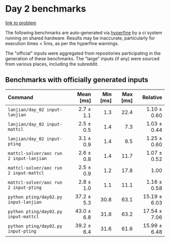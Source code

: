 # Day 2 benchmarks

[link to problem](http://adventofcode.com/2022/day/2)

The following benchmarks are auto-generated via [hyperfine](https://github.com/sharkdp/hyperfine) by a ci system running on shared hardware. Results may be inaccurate, particularly for execution times < 5ms, as per the hyperfine warnings.

The "official" inputs were aggregated from repositories participating in the generation of these benchmarks. The "large" inputs (if any) were sourced from various places, including the subreddit.

## Benchmarks with officially generated inputs
| Command | Mean [ms] | Min [ms] | Max [ms] | Relative |
|:---|---:|---:|---:|---:|
| `lanjian/day_02 input-lanjian` | 2.7 ± 1.1 | 1.3 | 22.4 | 1.10 ± 0.60 |
| `lanjian/day_02 input-mattcl` | 2.5 ± 0.5 | 1.4 | 7.3 | 1.03 ± 0.44 |
| `lanjian/day_02 input-pting` | 3.1 ± 0.9 | 1.4 | 9.5 | 1.25 ± 0.60 |
| `mattcl-solver/aoc run 2 input-lanjian` | 2.6 ± 0.8 | 1.4 | 11.7 | 1.07 ± 0.52 |
| `mattcl-solver/aoc run 2 input-mattcl` | 2.5 ± 0.9 | 1.2 | 17.8 | 1.00 |
| `mattcl-solver/aoc run 2 input-pting` | 2.8 ± 1.0 | 1.1 | 11.1 | 1.16 ± 0.58 |
| `python pting/day02.py input-lanjian` | 37.2 ± 5.3 | 30.8 | 63.1 | 15.19 ± 6.03 |
| `python pting/day02.py input-mattcl` | 43.0 ± 6.8 | 31.8 | 63.2 | 17.54 ± 7.06 |
| `python pting/day02.py input-pting` | 39.2 ± 6.4 | 31.6 | 61.6 | 15.99 ± 6.48 |
